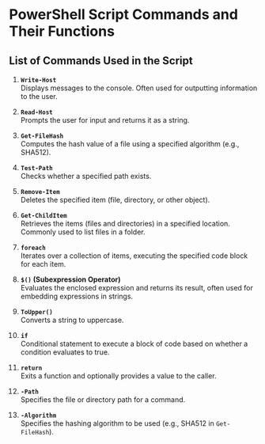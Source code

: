 # PowerShell Script Commands and Their Functions

## List of Commands Used in the Script

1. **`Write-Host`**  
   Displays messages to the console. Often used for outputting information to the user.

2. **`Read-Host`**  
   Prompts the user for input and returns it as a string.

3. **`Get-FileHash`**  
   Computes the hash value of a file using a specified algorithm (e.g., SHA512).

4. **`Test-Path`**  
   Checks whether a specified path exists.

5. **`Remove-Item`**  
   Deletes the specified item (file, directory, or other object).

6. **`Get-ChildItem`**  
   Retrieves the items (files and directories) in a specified location. Commonly used to list files in a folder.

7. **`foreach`**  
   Iterates over a collection of items, executing the specified code block for each item.

8. **`$()` (Subexpression Operator)**  
   Evaluates the enclosed expression and returns its result, often used for embedding expressions in strings.

9. **`ToUpper()`**  
   Converts a string to uppercase.

10. **`if`**  
    Conditional statement to execute a block of code based on whether a condition evaluates to true.

11. **`return`**  
    Exits a function and optionally provides a value to the caller.

12. **`-Path`**  
    Specifies the file or directory path for a command.

13. **`-Algorithm`**  
    Specifies the hashing algorithm to be used (e.g., SHA512 in `Get-FileHash`).
